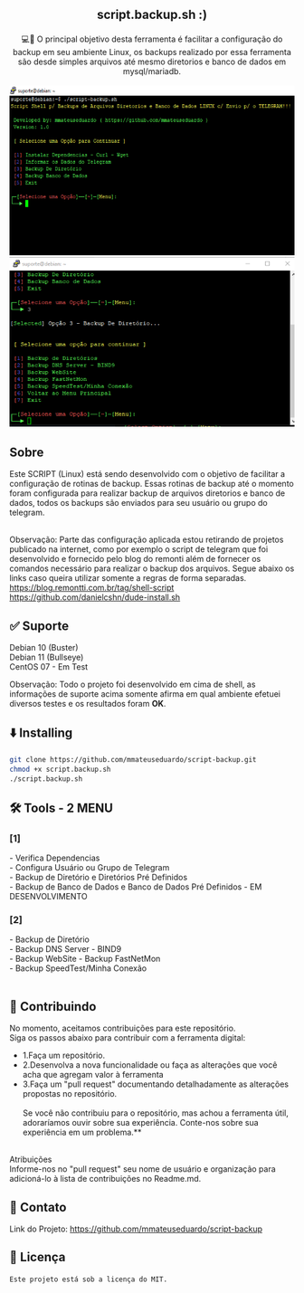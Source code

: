 ## <p align="center">script.backup.sh :)
<p align="center">💻🐧 O principal objetivo desta ferramenta é facilitar a configuração do backup em seu ambiente Linux, os backups realizado por essa ferramenta são desde simples arquivos até mesmo diretorios e banco de dados em mysql/mariadb.
<align="center"><br><br>
<img height="300" width="620"  src="https://github.com/mmateuseduardo/script-backup/blob/main/img/01.PNG"/>
<img height="300" width="620"  src="https://github.com/mmateuseduardo/script-backup/blob/main/img/02.PNG"/>

## Sobre<br>
Este SCRIPT (Linux) está sendo desenvolvido com o objetivo de facilitar a configuração de rotinas de backup. Essas rotinas de backup até o momento foram configurada para realizar backup de arquivos diretorios e banco de dados, todos os backups são enviados para seu usuário ou grupo do telegram.<br><br>

Observação: Parte das configuração aplicada estou retirando de projetos publicado na internet, como por exemplo o script de telegram que foi desenvolvido e fornecido pelo blog do remonti além de fornecer os comandos necessário para realizar o backup dos arquivos. Segue abaixo os links caso queira utilizar somente a regras de forma separadas.<br>
https://blog.remontti.com.br/tag/shell-script<br>
https://github.com/danielcshn/dude-install.sh

## ✅ Suporte<br> 
Debian 10 (Buster)<br>
Debian 11 (Bullseye)<br>
CentOS 07 - Em Test<br>

Observação: Todo o projeto foi desenvolvido em cima de shell, as informações de suporte acima somente afirma em qual ambiente efetuei diversos testes e os resultados foram **OK**.

## ⬇️ Installing
```bash
git clone https://github.com/mmateuseduardo/script-backup.git
chmod +x script.backup.sh
./script.backup.sh
```
## 🛠️ Tools - 2 MENU<br>
<h3>[1]</h3>
- Verifica Dependencias<br>
- Configura Usuário ou Grupo de Telegram<br>
- Backup de Diretório e Diretórios Pré Definidos<br>
- Backup de Banco de Dados e Banco de Dados Pré Definidos - EM DESENVOLVIMENTO
<h3>[2]</h3>
- Backup de Diretório<br>
- Backup DNS Server - BIND9<br>
- Backup WebSite
- Backup FastNetMon<br>
- Backup SpeedTest/Minha Conexão<br><br>
  
## 🤝 Contribuindo<br>
No momento, aceitamos contribuições para este repositório.<br>
Siga os passos abaixo para contribuir com a ferramenta digital:<br>

- 1.Faça um repositório.<br>
- 2.Desenvolva a nova funcionalidade ou faça as alterações que você acha que agregam valor à ferramenta<br>
- 3.Faça um "pull request" documentando detalhadamente as alterações propostas no repositório.<br><br>
Se você não contribuiu para o repositório, mas achou a ferramenta útil, adoraríamos ouvir sobre sua experiência. Conte-nos sobre sua experiência em um problema.**<br><br>

Atribuições<br>
Informe-nos no "pull request" seu nome de usuário e organização para adicioná-lo à lista de contribuições no Readme.md.<br>

## 📧 Contato
Link do Projeto: https://github.com/mmateuseduardo/script-backup<br>

## 📝 Licença
```
Este projeto está sob a licença do MIT.

```
